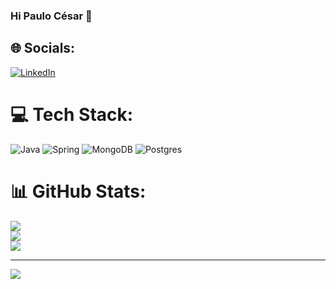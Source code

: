 ### Hi Paulo César 👋


## 🌐 Socials:
[![LinkedIn](https://img.shields.io/badge/LinkedIn-%230077B5.svg?logo=linkedin&logoColor=white)](https://linkedin.com/in/paulopassos88/) 

# 💻 Tech Stack:
![Java](https://img.shields.io/badge/java-%23ED8B00.svg?style=for-the-badge&logo=java&logoColor=white) 
![Spring](https://img.shields.io/badge/spring-%236DB33F.svg?style=for-the-badge&logo=spring&logoColor=white) 
![MongoDB](https://img.shields.io/badge/MongoDB-%234ea94b.svg?style=for-the-badge&logo=mongodb&logoColor=white) 
![Postgres](https://img.shields.io/badge/postgres-%23316192.svg?style=for-the-badge&logo=postgresql&logoColor=white)

# 📊 GitHub Stats:
![](https://github-readme-stats.vercel.app/api?username=paulopassos04&theme=radical&hide_border=false&include_all_commits=false&count_private=false)<br/>
![](https://github-readme-streak-stats.herokuapp.com/?user=paulopassos04&theme=radical&hide_border=false)<br/>
![](https://github-readme-stats.vercel.app/api/top-langs/?username=paulopassos04&theme=radical&hide_border=false&include_all_commits=false&count_private=false&layout=compact)

---
[![](https://visitcount.itsvg.in/api?id=paulopassos04&icon=0&color=0)](https://visitcount.itsvg.in)

<!-- Proudly created with GPRM ( https://gprm.itsvg.in ) -->
